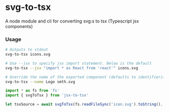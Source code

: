 # svg-to-tsx

A node module and cli for converting svg:s to tsx (Typescript jsx components)

### Usage

```bash
# Outputs to stdout
svg-to-tsx icons.svg

# Use --jsx to specify jsx import statement. Below is the default
svg-to-tsx --jsx "import * as React from 'react'" icons.svg

# Override the name of the exported component (defaults to identifierified file name)
svg-to-tsx --name Logo smth.svg
```

```js
import * as fs from 'fs'
import { svgToTsx } from 'jsx-to-tsx'

let tsxSource = await svgToTsx(fs.readFileSync('icon.svg').toString(), { name: 'MyIcon' })
```